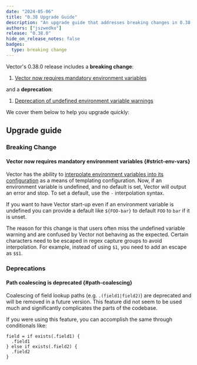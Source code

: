 ```yaml
---
date: "2024-05-06"
title: "0.38 Upgrade Guide"
description: "An upgrade guide that addresses breaking changes in 0.38.0"
authors: ["jszwedko"]
release: "0.38.0"
hide_on_release_notes: false
badges:
  type: breaking change
---
```


Vector's 0.38.0 release includes a **breaking change**:

1. [Vector now requires mandatory environment variables](#strict-env-vars)

and a **deprecation**:

1. [Deprecation of undefined environment variable warnings](#strict-env-vars)

We cover them below to help you upgrade quickly:

## Upgrade guide

### Breaking Change

#### Vector now requires mandatory environment variables {#strict-env-vars}

Vector has the ability to [interpolate environment variables into its
configuration](/docs/reference/configuration/#environment-variables) as a means of templating
configuration. Now, if an environment variable is undefined, and no default is set, Vector will
output an error and stop. To set a default, use the `-` interpolation syntax.

If you want to have Vector start-up even if an environment variable is undefined you can provide
a default like `${FOO-bar}` to default `FOO` to `bar` if it is unset.

The reason for this change is that users often miss the undefined variable warning and are confused
by Vector not behaving as the expected. Certain characters need to be escaped in regex capture
groups to avoid interpolation. For example, instead of using `$1`, you need to add an escape as
`$$1`.

### Deprecations

#### Path coalescing is deprecated {#path-coalescing}

Coalescing of field lookup paths (e.g. `.(field1|field2)`) are deprecated and will be removed in
a future version. This feature did not seem to be used much and significantly complicates the parts
of the codebase.

If you were using this feature, you can accomplish the same through conditionals like:

```vrl
field = if exists(.field1) {
  .field1
} else if exists(.field2) {
  .field2
}
```
